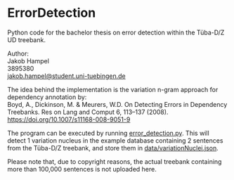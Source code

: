 # ErrorDetection
Python code for the bachelor thesis on error detection within the Tüba-D/Z UD treebank.

Author:  
Jakob Hampel  
3895380  
jakob.hampel@student.uni-tuebingen.de

The idea behind the implementation is the variation n-gram approach for dependency annotation by:   
Boyd, A., Dickinson, M. & Meurers, W.D. On Detecting Errors in Dependency Treebanks. Res on Lang and Comput 6, 113–137 (2008). https://doi.org/10.1007/s11168-008-9051-9


The program can be executed by running [error_detection.py](error_detection.py). This will detect 1 variation nucleus in the example database containing 2 sentences from the Tüba-D/Z treebank, and store them in [data/variationNuclei.json](data/variationNuclei.json).

Please note that, due to copyright reasons, the actual treebank containing more than 100,000 sentences is not uploaded here.

